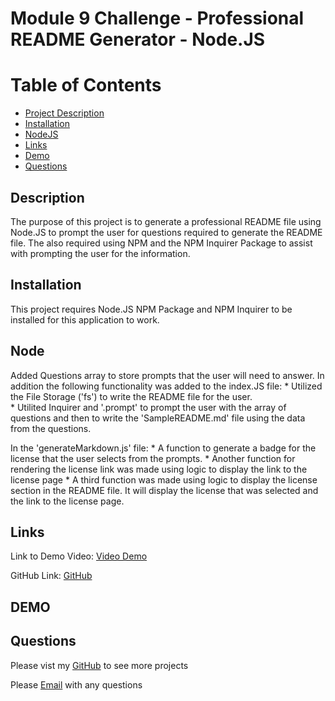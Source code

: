 # Module 9 Challenge - Professional README Generator - Node.JS

# Table of Contents

- [Project Description](#description)
- [Installation](#installation)
- [NodeJS](#node)
- [Links](#links)
- [Demo](#demo)
- [Questions](#questions)

## Description 

The purpose of this project is to generate a professional README file using Node.JS to prompt the user for questions required to generate the README file.  The also required using NPM and the NPM Inquirer Package to assist with prompting the user for the information. 

## Installation

This project requires Node.JS NPM Package and NPM Inquirer to be installed for this application to work.

## Node

Added Questions array to store prompts that the user will need to answer. In addition the following functionality was added to the index.JS file: 
    * Utilized the File Storage ('fs') to write the README file for the user.  
    * Utilited Inquirer and '.prompt' to prompt the user with the array of questions and then to write the 'SampleREADME.md' file using the data from the questions. 

In the 'generateMarkdown.js' file:
    * A function to generate a badge for the license that the user selects from the prompts.
    * Another function for rendering the license link was made using logic to display the link to the license page 
    * A third function was made using logic to display the license section in the README file.  It will display the license that was selected and the link to the license page. 

## Links 

Link to Demo Video: [Video Demo]()

GitHub Link: [GitHub](https://github.com/j-faust/module-9-node-challenge)

## DEMO










## Questions

Please vist my [GitHub](https://github.com/j-faust) to see more projects 

Please [Email](mailto:jfaust16@gmail.com) with any questions